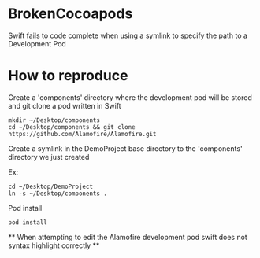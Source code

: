 # BrokenCocoapods
Swift fails to code complete when using a symlink to specify the path to a Development Pod

# How to reproduce

Create a 'components' directory where the development pod will be stored and git clone a pod written in Swift

```
mkdir ~/Desktop/components
cd ~/Desktop/components && git clone https://github.com/Alamofire/Alamofire.git 
```

Create a symlink in the DemoProject base directory to the 'components' directory we just created

Ex:
```
cd ~/Desktop/DemoProject
ln -s ~/Desktop/components .
```

Pod install

```
pod install
```

** When attempting to edit the Alamofire development pod swift does not syntax highlight correctly **
